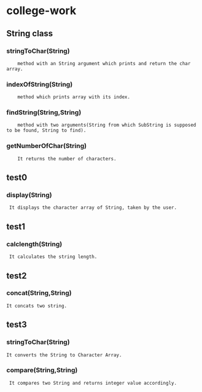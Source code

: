 # college-work
##  String class 
###   stringToChar(String)
        method with an String argument which prints and return the char array.
###  indexOfString(String)
        method which prints array with its index.
###  findString(String,String)
        method with two arguments(String from which SubString is supposed to be found, String to find).
###  getNumberOfChar(String)
        It returns the number of characters.
   
## test0
### display(String) 
     It displays the character array of String, taken by the user.
## test1
### calclength(String)
     It calculates the string length.
## test2
### concat(String,String)
    It concats two string.
## test3
### stringToChar(String)
    It converts the String to Character Array.
### compare(String,String)
     It compares two String and returns integer value accordingly.
